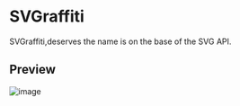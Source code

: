 # SVGraffiti
SVGraffiti,deserves the name is on the base of the SVG API.

## Preview
![image](https://github.com/linmingdao/SVGraffiti/raw/master/screenshots/functions.gif)
